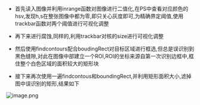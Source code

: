 - 首先读入图像并利用inrange函数对图像进行二值化,在PS中查看对应颜色的hsv,发现h,s在整张图像中都为零,即只关心灰度即可,为精确界定阈值,使用trackbar函数对两个阈值进行可视化调整



- 再下来进行腐蚀,同样的,利用trackbar对核的size进行可视化调整 



- 然后使用findcontours配合boudingRect对目标区域进行框选,但总是误识别到黑色缝隙,对此在图像中部建立一个ROI,ROI的坐标来源自第一次识别边框中,框住整个白色区域的面积较大的矩形块



- 接下来再次使用一遍findcontous和boundingRect,并利用矩形面积大小,滤掉图中误识别的矩形,结果如下 



![image.png](https://i.loli.net/2019/11/28/B9DYxmpUVjel3hz.png)

 

 

 

 

 

 

 

 

